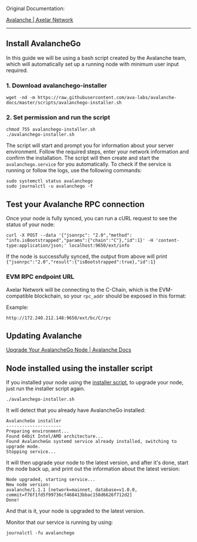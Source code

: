 Original Documentation:

[Avalanche | Axelar Network](https://docs.axelar.dev/validator/external-chains/avalanche "Avalanche | Axelar Network")

---

## Install AvalancheGo

In this guide we will be using a bash script created by the Avalanche team, which will automatically set up a running node with minimum user input required.

### 1. Download avalanchego-installer

```shell
wget -nd -m https://raw.githubusercontent.com/ava-labs/avalanche-docs/master/scripts/avalanchego-installer.sh
```

### 2. Set permission and run the script

```shell
chmod 755 avalanchego-installer.sh
./avalanchego-installer.sh
```

The script will start and prompt you for information about your server environment. Follow the required steps, enter your network information and confirm the installation. The script will then create and start the `avalanchego.service` for you automatically. To check if the service is running or follow the logs, use the following commands:

```shell
sudo systemctl status avalanchego
sudo journalctl -u avalanchego -f
```

## Test your Avalanche RPC connection

Once your node is fully synced, you can run a cURL request to see the status of your node:

```shell
curl -X POST --data '{"jsonrpc": "2.0","method": "info.isBootstrapped","params":{"chain":"C"},"id":1}' -H 'content-type:application/json;' localhost:9650/ext/info
```

If the node is successfully synced, the output from above will print `{"jsonrpc":"2.0","result":{"isBootstrapped":true},"id":1}`

### EVM RPC endpoint URL

Axelar Network will be connecting to the C-Chain, which is the EVM-compatible blockchain, so your `rpc_addr` should be exposed in this format:

Example:

```shell
http://172.240.212.148:9650/ext/bc/C/rpc
```

## Updating Avalanche

[Upgrade Your AvalancheGo Node | Avalanche Docs](https://docs.avax.network/nodes/maintain/upgrade-your-avalanchego-node "Upgrade Your AvalancheGo Node | Avalanche Docs")

## Node installed using the installer script[​](https://docs.avax.network/nodes/maintain/upgrade-your-avalanchego-node#node-installed-using-the-installer-script "Direct link to heading")

If you installed your node using the [installer script](https://docs.avax.network/nodes/build/set-up-node-with-installer), to upgrade your node, just run the installer script again.

```shell
./avalanchego-installer.sh
```

It will detect that you already have AvalancheGo installed:

```shell
AvalancheGo installer
---------------------
Preparing environment...
Found 64bit Intel/AMD architecture...
Found AvalancheGo systemd service already installed, switching to upgrade mode.
Stopping service...
```

It will then upgrade your node to the latest version, and after it's done, start the node back up, and print out the information about the latest version:

```shell
Node upgraded, starting service...
New node version:
avalanche/1.1.1 [network=mainnet, database=v1.0.0, commit=f76f1fd5f99736cf468413bbac158d6626f712d2]
Done!
```

And that is it, your node is upgraded to the latest version.

Monitor that our service is running by using:

```shell
journalctl -fu avalanchego
```

<br>

